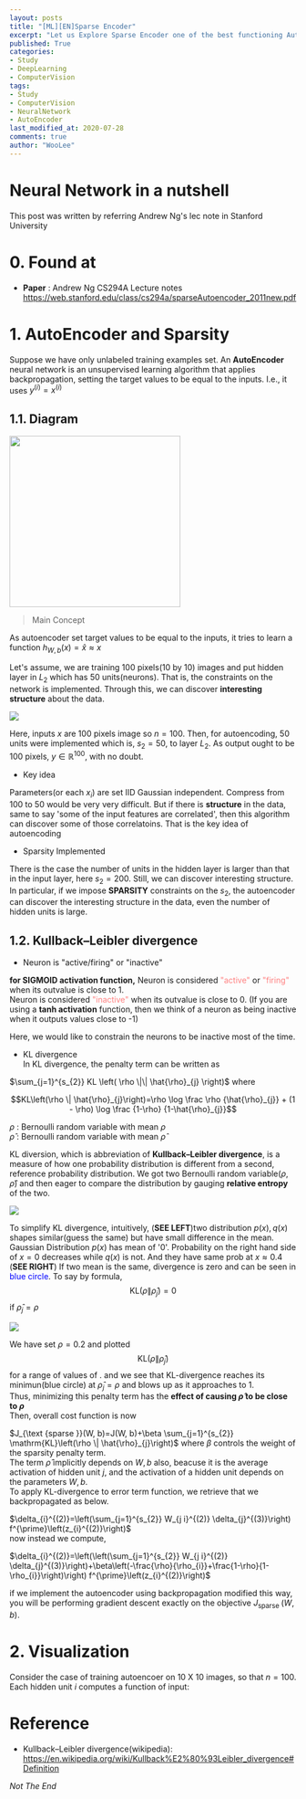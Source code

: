 ```yaml
---
layout: posts
title: "[ML][EN]Sparse Encoder"
excerpt: "Let us Explore Sparse Encoder one of the best functioning AutoEncoder"
published: True
categories:
- Study
- DeepLearning
- ComputerVision
tags:
- Study
- ComputerVision
- NeuralNetwork
- AutoEncoder
last_modified_at: 2020-07-28
comments: true
author: "WooLee" 
---
```



# Neural Network in a nutshell  
This post was written by referring Andrew Ng's lec note in Stanford University

# 0. Found at 
* **Paper** : Andrew Ng CS294A Lecture notes <https://web.stanford.edu/class/cs294a/sparseAutoencoder_2011new.pdf>


# 1. AutoEncoder and Sparsity
Suppose we have only unlabeled training examples set. An **AutoEncoder** neural network is an unsupervised learning algorithm that applies backpropagation, setting the target values to be equal to the inputs. I.e., it uses $y^{(i)}=x^{(i)}$

## 1.1. Diagram
<img src="/assets/img/2020-07-28-SparseEncoder/diag1.png" width = "300">  


> Main Concept<br>  

As autoencoder set target values to be equal to the inputs, it tries to learn a function $h_{W, b}(x) = \hat{x} \approx x$

Let's assume, we are training 100 pixels(10 by 10) images and put hidden layer in $L_2$ which has 50 units(neurons). That is, the constraints on the network is implemented. Through this, we can discover **interesting structure** about the data.


<img src="/assets/img/2020-07-28-SparseEncoder/pic1.jpg">

Here, inputs $x$ are 100 pixels image so $n = 100$.
Then, for autoencoding, 50 units were implemented which is, $s_2 = 50$, to layer $L_2$. As output ought to be 100 pixels, $y \in \mathbb{R}^{100}$, with no doubt. 

* Key idea<br>  

Parameters(or each $x_i$) are set IID Gaussian independent. Compress from 100 to 50 would be very very difficult. But if there is **structure** in the data, same to say 'some of the input features are correlated', then this algorithm can discover some of those correlatoins. That is the key idea of autoencoding

* Sparsity Implemented<br>  

There is the case the number of units in the hidden layer is larger than that in the input layer, here $s_2 = 200$. Still, we can discover interesting structure. In particular, if we impose **SPARSITY** constraints on the $s_2$, the autoencoder can discover the interesting structure in the data, even the number of hidden units is large.

## 1.2. Kullback–Leibler divergence

* Neuron is "active/firing" or "inactive"<br>  

**for SIGMOID activation function,**
Neuron is considered <span style = "color: #ff8080
">"active" </span>or <span style = "color: #ff8080
">"firing" </span> when its outvalue is close to 1.  
Neuron is considered <span style = "color: #ff8080
">"inactive" </span> when its outvalue is close to 0. 
(If you are using a **tanh activation** function, then we think of a neuron as being inactive when it outputs values close to -1)

Here, we would like to constrain the neurons to be inactive most of the time.

* KL divergence<br> 
In KL divergence, the penalty term can be written as   


$\sum_{j=1}^{s_{2}} KL \left( \rho \|\| \hat{\rho}_{j} \right)$ where<br>

$$KL\left(\rho \| \hat{\rho}_{j}\right)=\rho \log \frac \rho {\hat{\rho}_{j}} + (1 - \rho) \log \frac {1-\rho} {1-\hat{\rho}_{j}}$$



$\rho$ : Bernoulli random variable with mean $\rho$ <br>
$\hat{\rho}$ : Bernoulli random variable with mean $\hat{\rho}$

KL diversion, which is abbreviation of **Kullback–Leibler divergence**, is a measure of how one probability distribution is different from a second, reference probability distribution. We got two Bernoulli random variable($\rho, \hat{\rho}$) and then eager to compare the distribution by gauging **relative entropy** of the two.



<img src="/assets/img/2020-07-28-SparseEncoder/diag2.png">  

To simplify KL divergence, intuitively, (**SEE LEFT**)two distribution $p(x), q(x)$ shapes similar(guess the same) but have small difference in the mean. Gaussian Distribution $p(x)$ has mean of '0'. Probability on the right hand side of $x=0$ decreases while $q(x)$ is not. And they have same prob at $x\approx 0.4$ (**SEE RIGHT**) If two mean is the same, divergence is zero and can be seen in <span style = "color:blue">blue circle</span>. To say by formula, $$\mathrm{KL}\left(\rho \| \hat{\rho}_{j}\right)=0$$ if $\hat{\rho}_{j}=\rho$


<img src="/assets/img/2020-07-28-SparseEncoder/diag3.png"> 

We have set $\rho = 0.2$ and plotted $$\mathrm{KL}\left(\rho \| \hat{\rho}_{j}\right)$$ for a range of values of  . and we see that KL-divergence reaches its minimun(blue circle) at $\hat{\rho}_{j}=\rho$ and blows up as it approaches to 1. <br>
Thus, minimizing this penalty term has the **effect of causing $\hat{\rho}$ to be close to $\rho$** <br>
Then, overall cost function is now



$J_{\text {sparse }}(W, b)=J(W, b)+\beta \sum_{j=1}^{s_{2}} \mathrm{KL}\left(\rho \| \hat{\rho}_{j}\right)$ where $\beta$ controls the weight of the sparsity penalty term.<br>
The term $\hat{\rho}$ implicitly depends on $W, b$ also, beacuse it is the average activation of hidden unit $j$, and the activation of a hidden unit depends on the parameters $W,b$. <br>
To apply KL-divergence to error term function, we retrieve that we backpropagated as below.  

$\delta_{i}^{(2)}=\left(\sum_{j=1}^{s_{2}} W_{j i}^{(2)} \delta_{j}^{(3)}\right) f^{\prime}\left(z_{i}^{(2)}\right)$<br>
now instead we compute,

$\delta_{i}^{(2)}=\left(\left(\sum_{j=1}^{s_{2}} W_{j i}^{(2)} \delta_{j}^{(3)}\right)+\beta\left(-\frac{\rho}{\rho_{i}}+\frac{1-\rho}{1-\rho_{i}}\right)\right) f^{\prime}\left(z_{i}^{(2)}\right)$

if we implement the autoencoder using backpropagation modified this way, you will be performing gradient descent exactly on the objective $J_{\text {sparse }}(W, b)$. 

# 2. Visualization  
Consider the case of training autoencoer on 10 X 10 images, so that $n = 100$. Each hidden unit $i$ computes a function of input:  


# Reference

* Kullback–Leibler divergence(wikipedia): <https://en.wikipedia.org/wiki/Kullback%E2%80%93Leibler_divergence#Definition>

*Not The End*